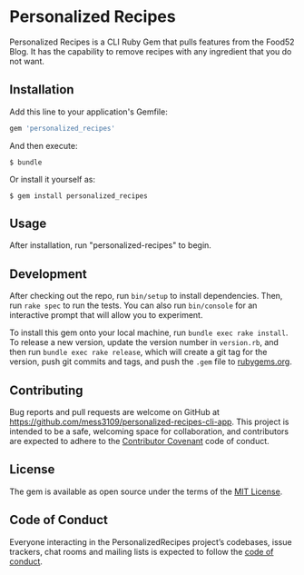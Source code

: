 # Personalized Recipes

Personalized Recipes is a CLI Ruby Gem that pulls features from the Food52 Blog.  It has the capability to remove recipes with any ingredient that you do not want.  

## Installation

Add this line to your application's Gemfile:

```ruby
gem 'personalized_recipes'
```

And then execute:

    $ bundle

Or install it yourself as:

    $ gem install personalized_recipes

## Usage

After installation, run "personalized-recipes" to begin.

## Development

After checking out the repo, run `bin/setup` to install dependencies. Then, run `rake spec` to run the tests. You can also run `bin/console` for an interactive prompt that will allow you to experiment.

To install this gem onto your local machine, run `bundle exec rake install`. To release a new version, update the version number in `version.rb`, and then run `bundle exec rake release`, which will create a git tag for the version, push git commits and tags, and push the `.gem` file to [rubygems.org](https://rubygems.org).

## Contributing

Bug reports and pull requests are welcome on GitHub at https://github.com/mess3109/personalized-recipes-cli-app. This project is intended to be a safe, welcoming space for collaboration, and contributors are expected to adhere to the [Contributor Covenant](http://contributor-covenant.org) code of conduct.

## License

The gem is available as open source under the terms of the [MIT License](http://opensource.org/licenses/MIT).

## Code of Conduct

Everyone interacting in the PersonalizedRecipes project’s codebases, issue trackers, chat rooms and mailing lists is expected to follow the [code of conduct](https://github.com/mess3109/personalized-recipes-cli-app/blob/master/CODE_OF_CONDUCT.md).
